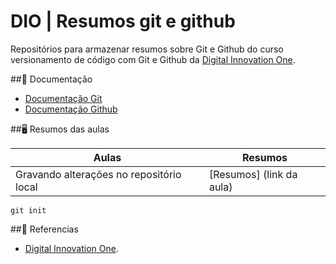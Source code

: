 
# DIO | Resumos git e github

Repositórios para armazenar resumos sobre Git e Github do curso versionamento de código com Git e Github da [Digital Innovation One](https://www.dio.me/).

##📄 Documentação
- [Documentação Git](https://git-scm.com/doc) 
- [Documentação Github](https://docs.github.com/pt)

##🖥️ Resumos das aulas

| Aulas | Resumos |
|-------|---------|
| Gravando alterações no repositório local | [Resumos] (link da aula) |

```
git init

```

##🔎 Referencias
- [Digital Innovation One]().